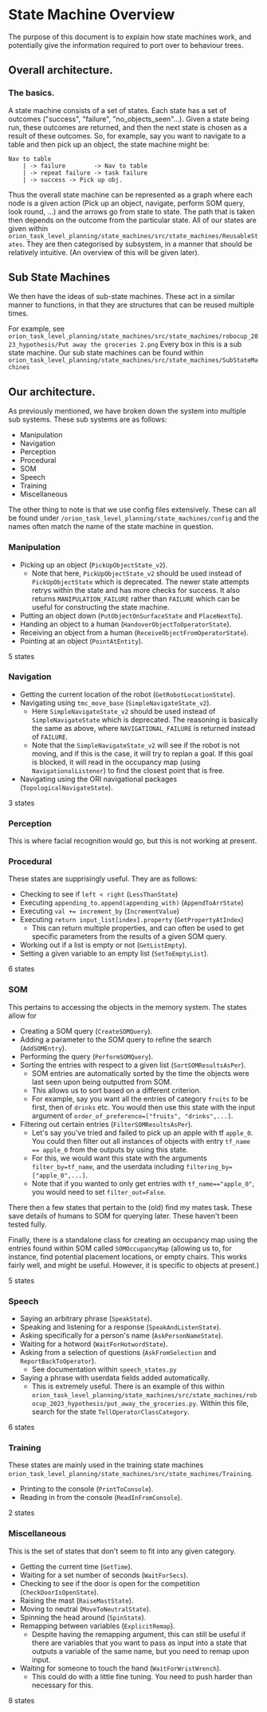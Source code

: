 # State Machine Overview

The purpose of this document is to explain how state machines work, and potentially give the information required to port over to behaviour trees.

## Overall architecture.

### The basics.

A state machine consists of a set of states. 
Each state has a set of outcomes ("success", "failure", "no_objects_seen"...).
Given a state being run, these outcomes are returned, and then the next state is chosen as a result of these outcomes.
So, for example, say you want to navigate to a table and then pick up an object, the state machine might be:
```
Nav to table
    | -> failure        -> Nav to table
    | -> repeat failure -> task failure
    | -> success -> Pick up obj.
```
Thus the overall state machine can be represented as a graph where each node is a given action (Pick up an object, navigate, perform SOM query, look round, ...) and the arrows go from state to state. The path that is taken then depends on the outcome from the particular state. 
All of our states are given within `orion_task_level_planning/state_machines/src/state_machines/ReusableStates`. They are then categorised by subsystem, in a manner that should be relatively intuitive. (An overview of this will be given later).

## Sub State Machines

We then have the ideas of sub-state machines.
These act in a similar manner to functions, in that they are structures that can be reused multiple times.

For example, see `orion_task_level_planning/state_machines/src/state_machines/robocup_2023_hypothesis/Put away the groceries 2.png`
Every box in this is a sub state machine. 
Our sub state machines can be found within `orion_task_level_planning/state_machines/src/state_machines/SubStateMachines`

## Our architecture.

As previously mentioned, we have broken down the system into multiple sub systems. 
These sub systems are as follows:
 - Manipulation
 - Navigation
 - Perception
 - Procedural
 - SOM
 - Speech
 - Training
 - Miscellaneous

The other thing to note is that we use config files extensively.
These can all be found under `/orion_task_level_planning/state_machines/config` and the names often match the name of the state machine in question.


### Manipulation

- Picking up an object (`PickUpObjectState_v2`).
    - Note that here, `PickUpObjectState_v2` should be used instead of `PickUpObjectState` which is deprecated. The newer state attempts retrys within the state and has more checks for success. It also returns `MANIPULATION_FAILURE` rather than `FAILURE` which can be useful for constructing the state machine.
- Putting an object down (`PutObjectOnSurfaceState` and `PlaceNextTo`).
- Handing an object to a human (`HandoverObjectToOperatorState`).
- Receiving an object from a human (`ReceiveObjectFromOperatorState`).
- Pointing at an object (`PointAtEntity`).

5 states

### Navigation

- Getting the current location of the robot (`GetRobotLocationState`).
- Navigating using `tmc_move_base` (`SimpleNavigateState_v2`).
    - Here `SimpleNavigateState_v2` should be used instead of `SimpleNavigateState` which is deprecated. The reasoning is basically the same as above, where `NAVIGATIONAL_FAILURE` is returned instead of `FAILURE`.
    - Note that the `SimpleNavigateState_v2` will see if the robot is not moving, and if this is the case, it will try to replan a goal. If this goal is blocked, it will read in the occupancy map (using `NavigationalListener`) to find the closest point that is free.
- Navigating using the ORI navigational packages (`TopologicalNavigateState`).

3 states

### Perception

This is where facial recognition would go, but this is not working at present.

### Procedural

These states are supprisingly useful. They are as follows:
- Checking to see if `left < right` (`LessThanState`)
- Executing `appending_to.append(appending_with)` (`AppendToArrState`)
- Executing `val += increment_by` (`IncrementValue`)
- Executing `return input_list[index].property` (`GetPropertyAtIndex`)
    - This can return multiple properties, and can often be used to get specific parameters from the results of a given SOM query.
- Working out if a list is empty or not (`GetListEmpty`).
- Setting a given variable to an empty list (`SetToEmptyList`). 

6 states

### SOM

This pertains to accessing the objects in the memory system. The states allow for
- Creating a SOM query (`CreateSOMQuery`).
- Adding a parameter to the SOM query to refine the search (`AddSOMEntry`).
- Performing the query (`PerformSOMQuery`).
- Sorting the entries with respect to a given list (`SortSOMResultsAsPer`).
    - SOM entries are automatically sorted by the time the objects were last seen upon being outputted from SOM. 
    - This allows us to sort based on a different criterion.
    - For example, say you want all the entries of category `fruits` to be first, then of `drinks` etc. You would then use this state with the input argument of `order_of_preference=["fruits", "drinks",...]`. 
- Filtering out certain entries (`FilterSOMResultsAsPer`).
    - Let's say you've tried and failed to pick up an apple with tf `apple_0`. You could then filter out all instances of objects with entry `tf_name == apple_0` from the outputs by using this state.
    - For this, we would want this state with the arguments `filter_by=tf_name`, and the userdata including `filtering_by=["apple_0",...]`. 
    - Note that if you wanted to only get entries with `tf_name=="apple_0"`, you would need to set `filter_out=False`.

There then a few states that pertain to the (old) find my mates task. These save details of humans to SOM for querying later. These haven't been tested fully.

Finally, there is a standalone class for creating an occupancy map using the entries found within SOM called `SOMOccupancyMap` (allowing us to, for instance, find potential placement locations, or empty chairs. This works fairly well, and might be useful. However, it is specific to objects at present.)

5 states

### Speech

- Saying an arbitrary phrase (`SpeakState`).
- Speaking and listening for a response (`SpeakAndListenState`).
- Asking specifically for a person's name (`AskPersonNameState`).
- Waiting for a hotword (`WaitForHotwordState`).
- Asking from a selection of questions (`AskFromSelection` and `ReportBackToOperator`).
    - See documentation within `speech_states.py`
- Saying a phrase with userdata fields added automatically.
    - This is extremely useful. There is an example of this within `orion_task_level_planning/state_machines/src/state_machines/robocup_2023_hypothesis/put_away_the_groceries.py`. Within this file, search for the state `TellOperatorClassCategory`.

6 states

### Training

These states are mainly used in the training state machines `orion_task_level_planning/state_machines/src/state_machines/Training`.
- Printing to the console (`PrintToConsole`).
- Reading in from the console (`ReadInFromConsole`).

2 states

### Miscellaneous

This is the set of states that don't seem to fit into any given category.
- Getting the current time (`GetTime`).
- Waiting for a set number of seconds (`WaitForSecs`).
- Checking to see if the door is open for the competition (`CheckDoorIsOpenState`).
- Raising the mast (`RaiseMastState`).
- Moving to neutral (`MoveToNeutralState`).
- Spinning the head around (`SpinState`).
- Remapping between variables (`ExplicitRemap`).
    - Despite having the remapping argument, this can still be useful if there are variables that you want to pass as input into a state that outputs a variable of the same name, but you need to remap upon input.
- Waiting for someone to touch the hand (`WaitForWristWrench`).
    - This could do with a little fine tuning. You need to push harder than necessary for this.

8 states